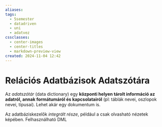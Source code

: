 ```yaml
---
aliases: 
tags:
  - 5semester
  - datadriven
  - uni
  - adatvez
cssclasses:
  - center-images
  - center-titles
  - markdown-preview-view
created: 2024-11-04 12:42
---
```



# Relációs Adatbázisok Adatszótára

Az *adatszótár* (data dictionary) egy **központi helyen tárolt információ az adatról, annak formátumáról és kapcsolatairól** (pl: táblák nevei, oszlopok nevei, típusai). Lehet akár egy dokumentum is.

Az adatbáziskezelők *integrált része*, például a csak olvasható nézetek képében. Felhasználható DML 
